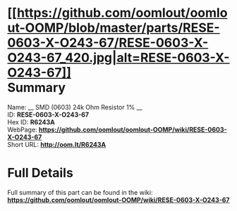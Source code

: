 
[[https://github.com/oomlout/oomlout-OOMP/blob/master/parts/RESE-0603-X-O243-67/RESE-0603-X-O243-67_420.jpg|alt=RESE-0603-X-O243-67]]     
Summary
=================
  
Name: __ SMD (0603) 24k Ohm Resistor 1% __    
ID: __RESE-0603-X-O243-67__   
Hex ID: __R6243A__   
WebPage: __https://github.com/oomlout/oomlout-OOMP/wiki/RESE-0603-X-O243-67__   
Short URL: __http://oom.lt/R6243A__   

Full Details
==========================
Full summary of this part can be found in the wiki:   
__https://github.com/oomlout/oomlout-OOMP/wiki/RESE-0603-X-O243-67__    

